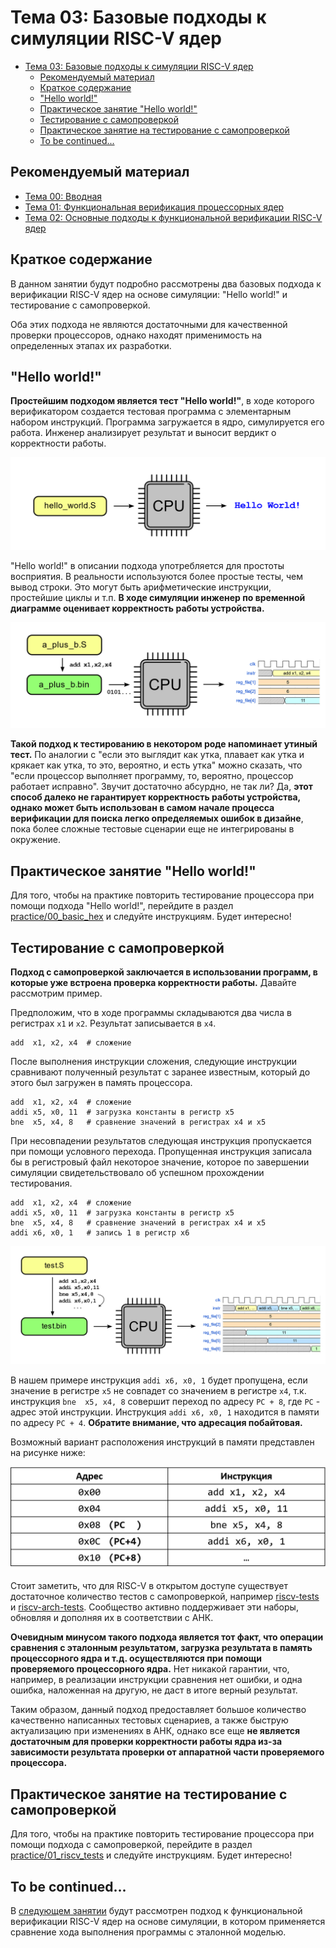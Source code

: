 # Тема 03: Базовые подходы к симуляции RISC-V ядер

- [Тема 03: Базовые подходы к симуляции RISC-V ядер](#тема-03-базовые-подходы-к-симуляции-risc-v-ядер)
  - [Рекомендуемый материал](#рекомендуемый-материал)
  - [Краткое содержание](#краткое-содержание)
  - ["Hello world!"](#hello-world)
  - [Практическое занятие "Hello world!"](#практическое-занятие-hello-world)
  - [Тестирование с самопроверкой](#тестирование-с-самопроверкой)
  - [Практическое занятие на тестирование с самопроверкой](#практическое-занятие-на-тестирование-с-самопроверкой)
  - [To be continued...](#to-be-continued)

## Рекомендуемый материал

- [Тема 00: Вводная](./00_intro.md)
- [Тема 01: Функциональная верификация процессорных ядер](./01_basics.md)
- [Тема 02: Основные подходы к функциональной верификации RISC-V ядер](./02_approach.md)

## Краткое содержание

В данном занятии будут подробно рассмотрены два базовых подхода к верификации RISC-V ядер на основе симуляции: "Hello world!" и тестирование с самопроверкой.

Оба этих подхода не являются достаточными для качественной проверки процессоров, однако находят применимость на определенных этапах их разработки.

## "Hello world!"

**Простейшим подходом является тест "Hello world!"**, в ходе которого верификатором создается тестовая программа с элементарным набором инструкций. Программа загружается в ядро, симулируется его работа. Инженер анализирует результат и выносит вердикт о корректности работы.

![](../doc/pic/hello_world_0.png)

"Hello world!" в описании подхода употребляется для простоты восприятия. В реальности используются более простые тесты, чем вывод строки. Это могут быть арифметические инструкции, простейшие циклы и т.п. **В ходе симуляции инженер по временной диаграмме оценивает корректность работы устройства.**

![](../doc/pic/hello_world_1.png)

**Такой подход к тестированию в некотором роде напоминает утиный тест.** По аналогии с "если это выглядит как утка, плавает как утка и крякает как утка, то это, вероятно, и есть утка" можно сказать, что "если процессор выполняет программу, то, вероятно, процессор работает исправно". Звучит достаточно абсурдно, не так ли? Да, **этот способ далеко не гарантирует корректность работы устройства, однако может быть использован в самом начале процесса верификации для поиска легко определяемых ошибок в дизайне**, пока более сложные тестовые сценарии еще не интегрированы в окружение.

## Практическое занятие "Hello world!"

Для того, чтобы на практике повторить тестирование процессора при помощи подхода "Hello world!", перейдите в раздел [practice/00_basic_hex](../practice/00_basic_hex/) и следуйте инструкциям. Будет интересно!

## Тестирование с самопроверкой

**Подход с самопроверкой заключается в использовании программ, в которые уже встроена проверка корректности работы.** Давайте рассмотрим пример.

Предположим, что в ходе программы складываются два числа в регистрах `x1` и `x2`. Результат записывается в `x4`.

```
add  x1, x2, x4  # сложение
```

После выполнения инструкции сложения, следующие инструкции сравнивают полученный результат с заранее известным, который до этого был загружен в память процессора.

```
add  x1, x2, x4  # сложение
addi x5, x0, 11  # загрузка константы в регистр x5
bne  x5, x4, 8   # сравнение значений в регистрах x4 и x5
```

При несовпадении результатов следующая инструкция пропускается при помощи условного перехода. Пропущенная инструкция записала бы в регистровый файл некоторое значение, которое по завершении симуляции свидетельствовало об успешном прохождении тестирования.

```
add  x1, x2, x4  # сложение
addi x5, x0, 11  # загрузка константы в регистр x5
bne  x5, x4, 8   # сравнение значений в регистрах x4 и x5
addi x6, x0, 1   # запись 1 в регистр x6
```
![](../doc/pic/self_check_0.png)

В нашем примере инструкция `addi x6, x0, 1` будет пропущена, если значение в регистре `x5` не совпадет со значением в регистре `x4`, т.к. инструкция `bne  x5, x4, 8` совершит переход по адресу `PC + 8`, где `PC` - адрес этой инструкции. Инструкция `addi x6, x0, 1` находится в памяти по адресу `PC + 4`. **Обратите внимание, что адресация побайтовая.**

Возможный вариант расположения инструкций в памяти представлен на рисунке ниже:

<p align="center">
    <img src="../doc/pic/self_check_1.png" width=600></img>
</p>

Стоит заметить, что для RISC-V в открытом доступе существует достаточное количество тестов с самопроверкой, например [riscv-tests](https://github.com/riscv-software-src/riscv-tests) и [riscv-arch-tests](https://github.com/tenstorrent/riscv_arch_tests). Сообщество активно поддерживает эти наборы, обновляя и дополняя их в соответствии с АНК.

**Очевидным минусом такого подхода является тот факт, что операции сравнения с эталонным результатом, загрузка результата в память процессорного ядра и т.д. осуществляются при помощи проверяемого процессорного ядра.** Нет никакой гарантии, что, например, в реализации инструкции сравнения нет ошибки, и одна ошибка, наложенная на другую, не даст в итоге верный результат.

Таким образом, данный подход предоставляет большое количество качественно написанных тестовых сценариев, а также быструю актуализацию при изменениях в АНК, однако все еще **не является достаточным для проверки корректности работы ядра из-за зависимости результата проверки от аппаратной части проверяемого процессора.**

## Практическое занятие на тестирование с самопроверкой

Для того, чтобы на практике повторить тестирование процессора при помощи подхода с самопроверкой, перейдите в раздел [practice/01_riscv_tests](../practice/01_riscv_tests/) и следуйте инструкциям. Будет интересно!

## To be continued...

В [следующем занятии](./04_rgen.md) будут рассмотрен подход к функциональной верификации RISC-V ядер на основе симуляции, в котором применяется сравнение хода выполнения программы с эталонной моделью.

